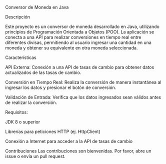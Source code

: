 Conversor de Moneda en Java

Descripción

Este proyecto es un conversor de moneda desarrollado en Java, utilizando principios de Programación Orientada a Objetos (POO). La aplicación se conecta a una API para realizar conversiones en tiempo real entre diferentes divisas, permitiendo al usuario ingresar una cantidad en una moneda y obtener su equivalente en otra moneda seleccionada.


Características

API Externa: Conexión a una API de tasas de cambio para obtener datos actualizados de las tasas de cambio.

Conversión en Tiempo Real: Realiza la conversión de manera instantánea al ingresar los datos y presionar el botón de conversión.

Validación de Entrada: Verifica que los datos ingresados sean válidos antes de realizar la conversión.

Requisitos:

JDK 8 o superior

Librerías para peticiones HTTP (ej. HttpClient)

Conexión a Internet para acceder a la API de tasas de cambio


Contribuciones
Las contribuciones son bienvenidas. Por favor, abre un issue o envía un pull request.


